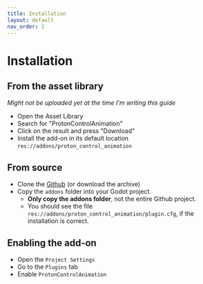 ```yaml
---
title: Installation
layout: default
nav_order: 1
---
```


# Installation

## From the asset library

*Might not be uploaded yet at the time I'm writing this guide* 

+ Open the Asset Library
+ Search for "ProtonControlAnimation"
+ Click on the result and press "Download" 
+ Install the add-on in its default location `res://addons/proton_control_animation`
 
## From source

+ Clone the [Github](https://github.com/HungryProton/proton_control_animation) (or download the archive)
+ Copy the `addons` folder into your Godot project.
  - **Only copy the addons folder**, not the entire Github project.
  - You should see the file `res://addons/proton_control_animation/plugin.cfg`, if the installation is correct.

## Enabling the add-on

+ Open the `Project Settings`
+ Go to the `Plugins` tab
+ Enable `ProtonControlAnimation`
